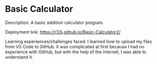 # Basic Calculator
Description: A basic addition calculator program.

Deployment link: https://r33j.github.io/Basic-Calculator2/

Learning experiences/challenges faced: I learned how to upload my files from VS Code to GitHub. It was complicated at first because I had no experience with GitHub, but with the help of the internet, I was able to understand it.
